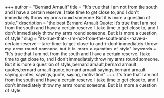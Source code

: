 +++
author = "Bernard Arnault"
title = "It's true that I am not from the south and I have a certain reserve. I take time to get close to, and I don't immediately throw my arms round someone. But it is more a question of style."
description = "the best Bernard Arnault Quote: It's true that I am not from the south and I have a certain reserve. I take time to get close to, and I don't immediately throw my arms round someone. But it is more a question of style."
slug = "its-true-that-i-am-not-from-the-south-and-i-have-a-certain-reserve-i-take-time-to-get-close-to-and-i-dont-immediately-throw-my-arms-round-someone-but-it-is-more-a-question-of-style"
keywords = "It's true that I am not from the south and I have a certain reserve. I take time to get close to, and I don't immediately throw my arms round someone. But it is more a question of style.,bernard arnault,bernard arnault quotes,bernard arnault quote,bernard arnault sayings,bernard arnault saying,quotes, sayings,quote, saying, motivation"
+++
It's true that I am not from the south and I have a certain reserve. I take time to get close to, and I don't immediately throw my arms round someone. But it is more a question of style.
